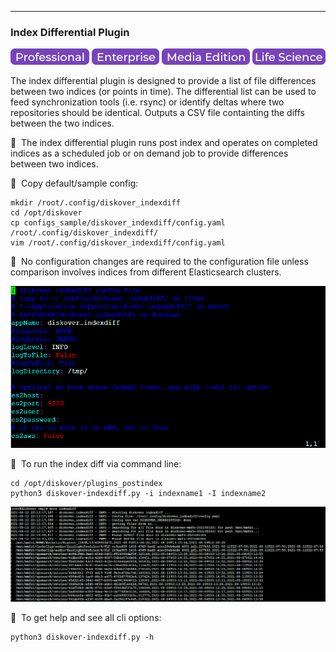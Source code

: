 ___
### Index Differential Plugin

![Image: Professional Edition Label](images/button_edition_professional.png)&nbsp;![Image: Enterprise Edition Label](images/button_edition_enterprise.png)&nbsp;![Image: AJA Diskover Media Edition Label](images/button_edition_media.png)&nbsp;![Image: Life Science Edition Label](images/button_edition_life_science.png)

The index differential plugin is designed to provide a list of file differences between two indices (or points in time). The differential list can be used to feed synchronization tools (i.e. rsync) or identify deltas where two repositories should be identical. Outputs a CSV file containting the diffs between the two indices.

🔴 &nbsp;The index differential plugin runs post index and operates on completed indices as a scheduled job or on demand job to provide differences between two indices.

🔴 &nbsp;Copy default/sample config:

```
mkdir /root/.config/diskover_indexdiff
cd /opt/diskover
cp configs_sample/diskover_indexdiff/config.yaml /root/.config/diskover_indexdiff/
vim /root/.config/diskover_indexdiff/config.yaml
```

🔴 &nbsp;No configuration changes are required to the configuration file unless comparison involves indices from different Elasticsearch clusters.

![Image: Index Differential Plugin Configuration](images/image_plugins_indexdiff_configuration.png)

🔴 &nbsp;To run the index diff via command line:
```
cd /opt/diskover/plugins_postindex
python3 diskover-indexdiff.py -i indexname1 -I indexname2
```

![Image: Index Differential Plugin Enabling](images/image_plugins_indexdiff_enabling.png)

🔴 &nbsp;To get help and see all cli options:
```
python3 diskover-indexdiff.py -h
```
